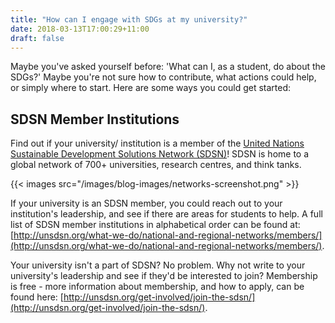 ```yaml
---
title: "How can I engage with SDGs at my university?"
date: 2018-03-13T17:00:29+11:00
draft: false
---
```

  

Maybe you've asked yourself before: 'What can I, as a student, do about the SDGs?' Maybe you're not sure how to contribute, what actions could help, or simply where to start. Here are some ways you could get started:

  

SDSN Member Institutions
---
  

Find out if your university/ institution is a member of the [United Nations Sustainable Development Solutions Network (SDSN)](http://unsdsn.org)! SDSN is home to a global network of 700+ universities, research centres, and think tanks.

{{< images src="/images/blog-images/networks-screenshot.png" >}}
  

 
If your university is an SDSN member, you could reach out to your institution's leadership, and see if there are areas for students to help. A full list of SDSN member institutions in alphabetical order can be found at: [http://unsdsn.org/what-we-do/national-and-regional-networks/members/](http://unsdsn.org/what-we-do/national-and-regional-networks/members/).  
  
Your university isn't a part of SDSN? No problem. Why not write to your university's leadership and see if they'd be interested to join? Membership is free - more information about membership, and how to apply, can be found here: [http://unsdsn.org/get-involved/join-the-sdsn/](http://unsdsn.org/get-involved/join-the-sdsn/).

